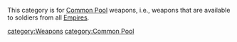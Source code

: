 This category is for [Common Pool](Common_Pool "wikilink") weapons,
i.e., weapons that are available to soldiers from all
[Empires](Empire "wikilink").

[category:Weapons](category:Weapons "wikilink") [category:Common
Pool](category:Common_Pool "wikilink")